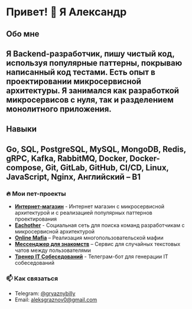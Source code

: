 # Привет! 👋 Я Александр

## **Обо мне**
Я Backend-разработчик, пишу чистый код, используя популярные паттерны, покрываю
написанный код тестами. Есть опыт в проектировании микросервисной архитектуры. Я
занимался как разработкой микросервисов с нуля, так и разделением монолитного
приложения.
---
## **Навыки**
Go, SQL, PostgreSQL, MySQL, MongoDB, Redis, gRPC, Kafka, RabbitMQ, Docker,
Docker-compose, Git, GitLab, GitHub, CI/CD, Linux, JavaScript, Nginx, Английский – B1
---
### 🔥 Мои пет-проекты
- [**Интернет-магазин**](https://github.com/lavatee/shop_documentation) - Интернет магазин с микросервисной архитектурой и с реализацией популярных паттернов проектирования
- [**Eachother**](https://github.com/lavatee/shop_documentation) - Социальная сеть для поиска команд разработчикам с микросервисной архитектурой
- [**Online Mafia**](https://github.com/lavatee/mafia) – Реализация многопользовательской мафии
- [**Мессенджер для знакомств**](https://github.com/lavatee/messenger) – Сервис для случайных текстовых чатов между пользователями
- [**Тренер IT Собеседований**](https://github.com/lavatee/ai_hr) - Телеграм-бот для генерации IT собеседований

### 📫 Как связаться  
- Telegram: [@gryaznybilly](https://t.me/gryaznybilly)  
- Email: aleksgraznov0@gmail.com 
